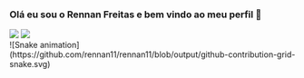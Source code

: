 ### Olá eu sou o Rennan Freitas e bem vindo ao meu perfil 👋
<div>
  <img height="180em" src="https://github-readme-stats.vercel.app/api?username=rennan11&include_all_commits=true&count_private=true&theme=midnight-purple&show_icons=true"/>
  <img height="180em" src="https://github-readme-stats.vercel.app/api/top-langs/?username=rennan11&layout=compact&langs_count=7&theme=midnight-purple"/>
</div>

<div>
  ![Snake animation](https://github.com/rennan11/rennan11/blob/output/github-contribution-grid-snake.svg)
</div>
<!--
**rennan11/rennan11** is a ✨ _special_ ✨ repository because its `README.md` (this file) appears on your GitHub profile.

Here are some ideas to get you started:

- 🔭 I’m currently working on ...
- 🌱 I’m currently learning ...
- 👯 I’m looking to collaborate on ...
- 🤔 I’m looking for help with ...
- 💬 Ask me about ...
- 📫 How to reach me: ...
- 😄 Pronouns: ...
- ⚡ Fun fact: ...
-->
